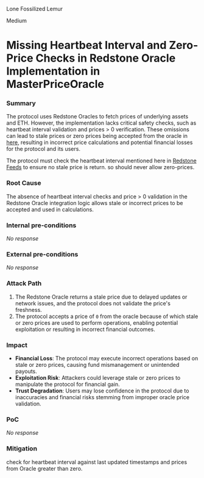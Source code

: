 Lone Fossilized Lemur

Medium

# Missing Heartbeat Interval and Zero-Price Checks in Redstone Oracle Implementation  in MasterPriceOracle

### Summary

The protocol uses Redstone Oracles to fetch prices of underlying assets and ETH. However, the implementation lacks critical safety checks, such as heartbeat interval validation and prices > 0 verification. These omissions can lead to stale prices or zero prices being accepted from the oracle in [here](https://github.com/sherlock-audit/2024-11-autonomint/blob/0d324e04d4c0ca306e1ae4d4c65f0cb9d681751b/Blockchain/Blockchian/contracts/oracles/MasterPriceOracle.sol#L63C13-L78C108), resulting in incorrect price calculations and potential financial losses for the protocol and its users.  

The protocol must check the heartbeat interval mentioned here in [Redstone Feeds](https://app.redstone.finance/app/feeds/) to ensure no stale price is return. so should never allow zero-prices.

### Root Cause

The absence of heartbeat interval checks and price > 0 validation in the Redstone Oracle integration logic allows stale or incorrect prices to be accepted and used in calculations.  

### Internal pre-conditions

_No response_

### External pre-conditions

_No response_

### Attack Path

1. The Redstone Oracle returns a stale price due to delayed updates or network issues, and the protocol does not validate the price's freshness.  
2. The protocol accepts a price of `0` from the oracle because of which stale or zero prices are used to perform operations, enabling potential exploitation or resulting in incorrect financial outcomes.  


### Impact

- **Financial Loss**: The protocol may execute incorrect operations based on stale or zero prices, causing fund mismanagement or unintended payouts.  
- **Exploitation Risk**: Attackers could leverage stale or zero prices to manipulate the protocol for financial gain.  
- **Trust Degradation**: Users may lose confidence in the protocol due to inaccuracies and financial risks stemming from improper oracle price validation.  

### PoC

_No response_

### Mitigation

check for heartbeat interval against last updated timestamps and prices from Oracle greater than zero. 